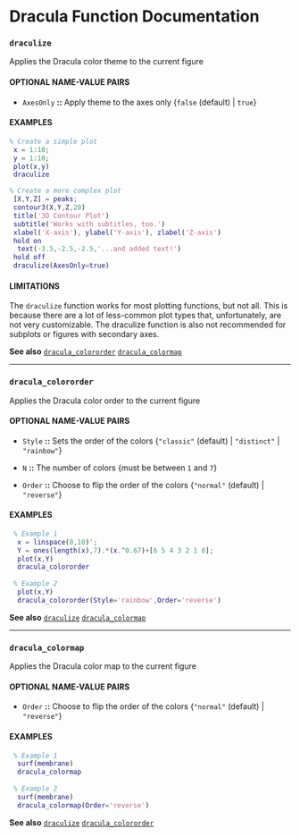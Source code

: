 # **Dracula Function Documentation**

### `draculize`
Applies the Dracula color theme to the current figure

#### OPTIONAL NAME-VALUE PAIRS

  * `AxesOnly` **::** Apply theme to the axes only {`false` (default) | `true`}
 
#### EXAMPLES
 ```matlab
 % Create a simple plot
  x = 1:10;
  y = 1:10;
  plot(x,y)
  draculize
 
 % Create a more complex plot
  [X,Y,Z] = peaks;
  contour3(X,Y,Z,20)
  title('3D Contour Plot')
  subtitle('Works with subtitles, too.')
  xlabel('X-axis'), ylabel('Y-axis'), zlabel('Z-axis')
  hold on
   text(-3.5,-2.5,-2.5,'...and added text!')
  hold off
  draculize(AxesOnly=true)
 ```
 
#### LIMITATIONS

  The `draculize` function works for most plotting functions, but not all. This is because there are a lot of less-common plot types that, unfortunately, are not very customizable. The draculize function is also not recommended for subplots or figures with secondary axes.

**See also**
[`dracula_colororder`](#dracula_colororder) [`dracula_colormap`](#dracula_colormap)

---

### `dracula_colororder`
Applies the Dracula color order to the current figure

#### OPTIONAL NAME-VALUE PAIRS

  * `Style` **::** Sets the order of the colors {`"classic"` (default) | `"distinct"` | `"rainbow"`}

  * `N` **::** The number of colors {must be between `1` and `7`}

  * `Order` **::** Choose to flip the order of the colors {`"normal"` (default) | `"reverse"`}

#### EXAMPLES
```matlab
 % Example 1
  x = linspace(0,10)';
  Y = ones(length(x),7).*(x.^0.67)+[6 5 4 3 2 1 0];
  plot(x,Y)
  dracula_colororder
 
 % Example 2
  plot(x,Y)
  dracula_colororder(Style='rainbow',Order='reverse')
```

**See also**
[`draculize`](#draculize) [`dracula_colormap`](#dracula_colormap)

---

### `dracula_colormap`
Applies the Dracula color map to the current figure

#### OPTIONAL NAME-VALUE PAIRS

  * `Order` **::** Choose to flip the order of the colors {`"normal"` (default) | `"reverse"`}

#### EXAMPLES
```matlab
 % Example 1
  surf(membrane)
  dracula_colormap
 
 % Example 2
  surf(membrane)
  dracula_colormap(Order='reverse')
```

**See also**
[`draculize`](#draculize) [`dracula_colororder`](#dracula_colororder)